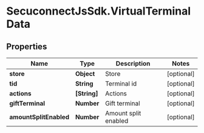 # SecuconnectJsSdk.VirtualTerminalData

## Properties
Name | Type | Description | Notes
------------ | ------------- | ------------- | -------------
**store** | **Object** | Store | [optional] 
**tid** | **String** | Terminal id | [optional] 
**actions** | **[String]** | Actions | [optional] 
**giftTerminal** | **Number** | Gift terminal | [optional] 
**amountSplitEnabled** | **Number** | Amount split enabled | [optional] 



